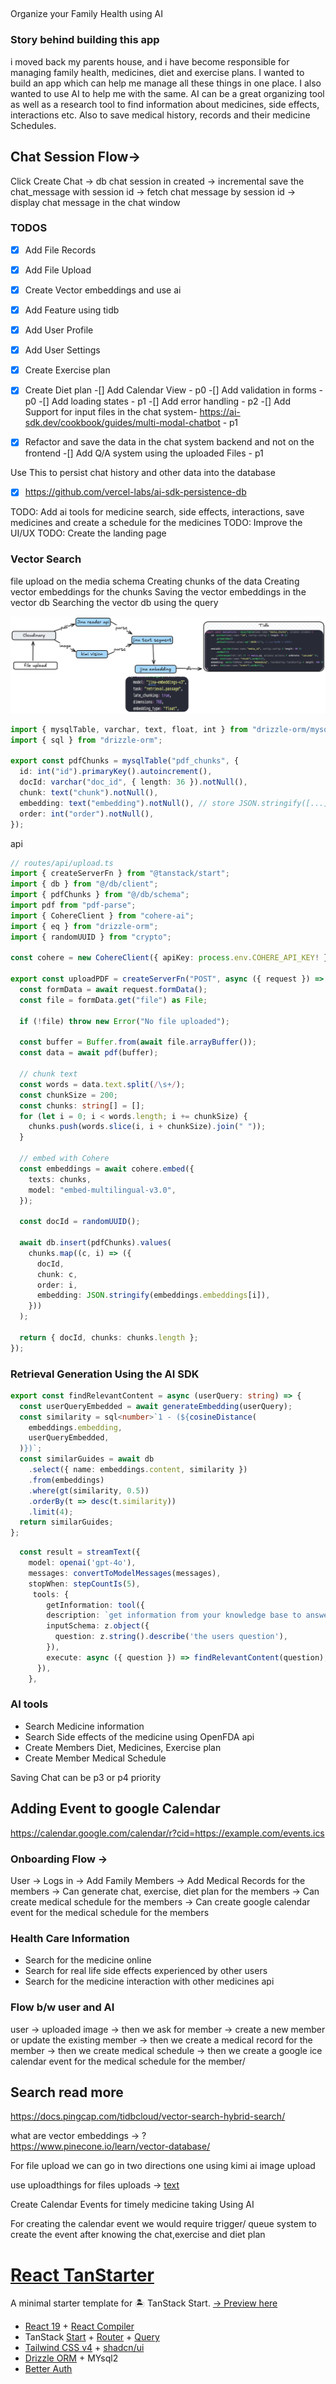 ## 
Organize your Family Health using AI 


### Story behind building this app
i moved back my parents house, and i have become responsible for managing family health, medicines, diet and exercise plans. I wanted to build an app which can help me manage all these things in one place. I also wanted to use AI to help me with the same. AI can be a great organizing tool as well as a research tool to find information about medicines, side effects, interactions etc. Also to save medical history, records and their medicine Schedules. 


## Chat Session Flow-> 
Click Create Chat -> db chat session in created -> incremental save the chat_message with session id -> fetch chat message by session id -> display chat message in the chat window


### TODOS
-[x] Add File Records
-[x] Add File Upload
-[x] Create Vector embeddings and use ai
-[x] Add Feature using tidb
-[x] Add User Profile
-[x] Add User Settings
-[x] Create Exercise plan 
-[x] Create Diet plan
-[] Add Calendar View - p0
-[] Add validation in forms - p0
-[] Add loading states - p1
-[] Add error handling - p2
-[] Add Support for input files in the chat system- https://ai-sdk.dev/cookbook/guides/multi-modal-chatbot - p1
-[x] Refactor and save the data in the chat system backend and not on the frontend
-[] Add Q/A system using the uploaded Files - p1



Use This to persist chat history and other data into the database 

- [x] https://github.com/vercel-labs/ai-sdk-persistence-db


TODO: Add ai tools for medicine search, side effects, interactions, save medicines and create a schedule for the medicines
TODO: Improve the UI/UX
TODO: Create the landing page

### Vector Search 
file upload on the media schema
Creating chunks of the data
Creating vector embeddings for the chunks
Saving the vector embeddings in the vector db
Searching the vector db using the query

![Vector Rag](./public/vector_rag.png)



```ts
import { mysqlTable, varchar, text, float, int } from "drizzle-orm/mysql-core";
import { sql } from "drizzle-orm";

export const pdfChunks = mysqlTable("pdf_chunks", {
  id: int("id").primaryKey().autoincrement(),
  docId: varchar("doc_id", { length: 36 }).notNull(),
  chunk: text("chunk").notNull(),
  embedding: text("embedding").notNull(), // store JSON.stringify([...])
  order: int("order").notNull(),
});
```


api 


```ts
// routes/api/upload.ts
import { createServerFn } from "@tanstack/start";
import { db } from "@/db/client";
import { pdfChunks } from "@/db/schema";
import pdf from "pdf-parse";
import { CohereClient } from "cohere-ai";
import { eq } from "drizzle-orm";
import { randomUUID } from "crypto";

const cohere = new CohereClient({ apiKey: process.env.COHERE_API_KEY! });

export const uploadPDF = createServerFn("POST", async ({ request }) => {
  const formData = await request.formData();
  const file = formData.get("file") as File;

  if (!file) throw new Error("No file uploaded");

  const buffer = Buffer.from(await file.arrayBuffer());
  const data = await pdf(buffer);

  // chunk text
  const words = data.text.split(/\s+/);
  const chunkSize = 200;
  const chunks: string[] = [];
  for (let i = 0; i < words.length; i += chunkSize) {
    chunks.push(words.slice(i, i + chunkSize).join(" "));
  }

  // embed with Cohere
  const embeddings = await cohere.embed({
    texts: chunks,
    model: "embed-multilingual-v3.0",
  });

  const docId = randomUUID();

  await db.insert(pdfChunks).values(
    chunks.map((c, i) => ({
      docId,
      chunk: c,
      order: i,
      embedding: JSON.stringify(embeddings.embeddings[i]),
    }))
  );

  return { docId, chunks: chunks.length };
});

```


### Retrieval Generation Using the AI SDK 

```ts
export const findRelevantContent = async (userQuery: string) => {
  const userQueryEmbedded = await generateEmbedding(userQuery);
  const similarity = sql<number>`1 - (${cosineDistance(
    embeddings.embedding,
    userQueryEmbedded,
  )})`;
  const similarGuides = await db
    .select({ name: embeddings.content, similarity })
    .from(embeddings)
    .where(gt(similarity, 0.5))
    .orderBy(t => desc(t.similarity))
    .limit(4);
  return similarGuides;
};

```



```ts
  const result = streamText({
    model: openai('gpt-4o'),
    messages: convertToModelMessages(messages),
    stopWhen: stepCountIs(5),
     tools: {
        getInformation: tool({
        description: `get information from your knowledge base to answer questions.`,
        inputSchema: z.object({
          question: z.string().describe('the users question'),
        }),
        execute: async ({ question }) => findRelevantContent(question),
      }),
    },

```



### AI tools
- Search Medicine information
- Search Side effects of the medicine using OpenFDA api
- Create Members Diet, Medicines, Exercise plan
- Create Member Medical Schedule 

Saving Chat can be p3 or p4 priority


## Adding Event to google Calendar
https://calendar.google.com/calendar/r?cid=https://example.com/events.ics




### Onboarding Flow -> 
User -> Logs in -> Add Family Members -> Add Medical Records for the members -> Can generate chat, exercise, diet plan for the members -> Can create medical schedule for the members -> Can create google calendar event for the medical schedule for the members

### Health Care Information 
- Search for the medicine online 
- Search for real life side effects experienced by other users
- Search for the medicine interaction with other medicines api  


### Flow b/w user and AI
user -> uploaded image -> then we ask for member -> create a new member or update the existing member -> then we create a medical record for the member -> then we create medical schedule -> then we create a google ice calendar event for the medical schedule for the member/ 


## Search read more 
https://docs.pingcap.com/tidbcloud/vector-search-hybrid-search/




what are vector embeddings -> ?  
https://www.pinecone.io/learn/vector-database/

For file upload we can go in two directions one using kimi ai image upload

use uploadthings for files uploads -> 
[text](https://docs.uploadthing.com/getting-started/tanstack-start)

Create Calendar Events for timely medicine taking Using AI

For creating the calendar event we would require trigger/ queue system to create the event after knowing the chat,exercise and diet plan 

# [React TanStarter](https://github.com/dotnize/react-tanstarter)

A minimal starter template for 🏝️ TanStack Start. [→ Preview here](https://tanstarter.nize.ph/)

- [React 19](https://react.dev) + [React Compiler](https://react.dev/learn/react-compiler)
- TanStack [Start](https://tanstack.com/start/latest) + [Router](https://tanstack.com/router/latest) + [Query](https://tanstack.com/query/latest)
- [Tailwind CSS v4](https://tailwindcss.com/) + [shadcn/ui](https://ui.shadcn.com/)
- [Drizzle ORM](https://orm.drizzle.team/) + MYsql2
- [Better Auth](https://www.better-auth.com/)


